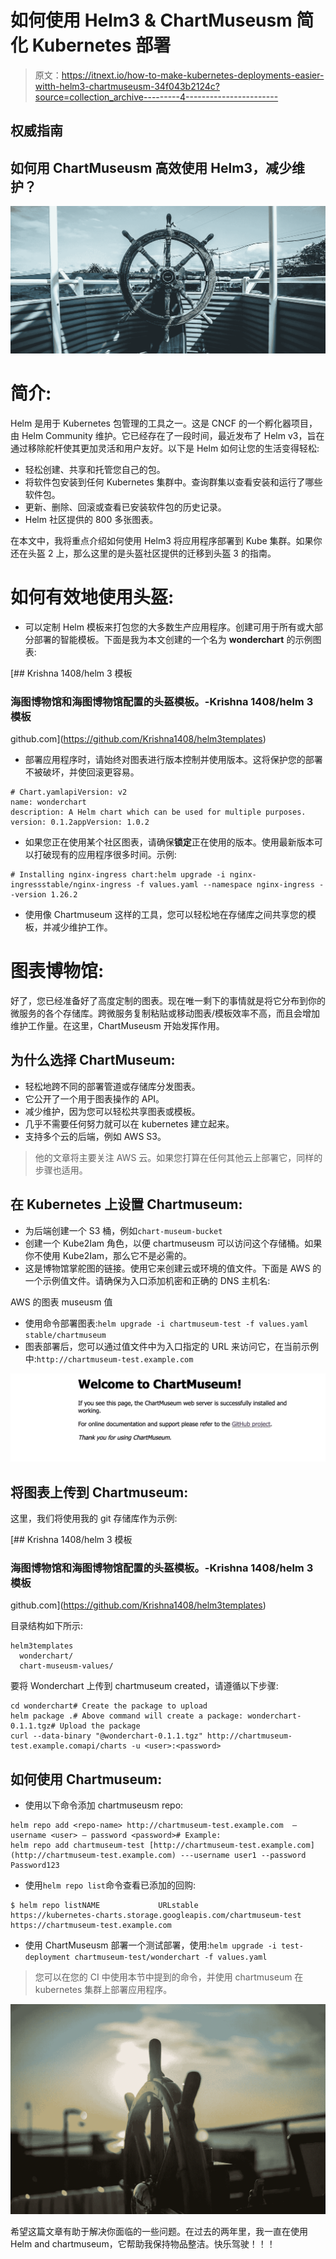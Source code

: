 # 如何使用 Helm3 & ChartMuseusm 简化 Kubernetes 部署

> 原文：<https://itnext.io/how-to-make-kubernetes-deployments-easier-witth-helm3-chartmuseusm-34f043b2124c?source=collection_archive---------4----------------------->

## 权威指南

## 如何用 ChartMuseusm 高效使用 Helm3，减少维护？

![](img/a091b3d8cc2ea0707491535cd8908442.png)

# 简介:

Helm 是用于 Kubernetes 包管理的工具之一。这是 CNCF 的一个孵化器项目，由 Helm Community 维护。它已经存在了一段时间，最近发布了 Helm v3，旨在通过移除舵杆使其更加灵活和用户友好。以下是 Helm 如何让您的生活变得轻松:

*   轻松创建、共享和托管您自己的包。
*   将软件包安装到任何 Kubernetes 集群中。查询群集以查看安装和运行了哪些软件包。
*   更新、删除、回滚或查看已安装软件包的历史记录。
*   Helm 社区提供的 800 多张图表。

在本文中，我将重点介绍如何使用 Helm3 将应用程序部署到 Kube 集群。如果你还在头盔 2 上，那么这里的是头盔社区提供的迁移到头盔 3 的指南。

# 如何有效地使用头盔:

*   可以定制 Helm 模板来打包您的大多数生产应用程序。创建可用于所有或大部分部署的智能模板。下面是我为本文创建的一个名为 **wonderchart** 的示例图表:

[](https://github.com/Krishna1408/helm3templates) [## Krishna 1408/helm 3 模板

### 海图博物馆和海图博物馆配置的头盔模板。-Krishna 1408/helm 3 模板

github.com](https://github.com/Krishna1408/helm3templates) 

*   部署应用程序时，请始终对图表进行版本控制并使用版本。这将保护您的部署不被破坏，并使回滚更容易。

```
# Chart.yamlapiVersion: v2
name: wonderchart
description: A Helm chart which can be used for multiple purposes.
version: 0.1.2appVersion: 1.0.2
```

*   如果您正在使用某个社区图表，请确保**锁定**正在使用的版本。使用最新版本可以打破现有的应用程序很多时间。示例:

```
# Installing nginx-ingress chart:helm upgrade -i nginx-ingressstable/nginx-ingress -f values.yaml --namespace nginx-ingress --version 1.26.2
```

*   使用像 Chartmuseum 这样的工具，您可以轻松地在存储库之间共享您的模板，并减少维护工作。

# 图表博物馆:

好了，您已经准备好了高度定制的图表。现在唯一剩下的事情就是将它分布到你的微服务的各个存储库。跨微服务复制粘贴或移动图表/模板效率不高，而且会增加维护工作量。在这里，ChartMuseusm 开始发挥作用。

## 为什么选择 ChartMuseum:

*   轻松地跨不同的部署管道或存储库分发图表。
*   它公开了一个用于图表操作的 API。
*   减少维护，因为您可以轻松共享图表或模板。
*   几乎不需要任何努力就可以在 kubernetes 建立起来。
*   支持多个云的后端，例如 AWS S3。

> 他的文章将主要关注 AWS 云。如果您打算在任何其他云上部署它，同样的步骤也适用。

## 在 Kubernetes 上设置 Chartmuseum:

*   为后端创建一个 S3 桶，例如`chart-museum-bucket`
*   创建一个 Kube2Iam 角色，以便 chartmuseusm 可以访问这个存储桶。如果你不使用 Kube2Iam，那么它不是必需的。
*   这是博物馆掌舵图的链接。使用它来创建云或环境的值文件。下面是 AWS 的一个示例值文件。请确保为入口添加机密和正确的 DNS 主机名:

AWS 的图表 museusm 值

*   使用命令部署图表:`helm upgrade -i chartmuseum-test -f values.yaml stable/chartmuseum`
*   图表部署后，您可以通过值文件中为入口指定的 URL 来访问它，在当前示例中:`http://chartmuseum-test.example.com`

![](img/5c94d801a1d16279c3c1269d6c6b9984.png)

## 将图表上传到 Chartmuseum:

这里，我们将使用我的 git 存储库作为示例:

[](https://github.com/Krishna1408/helm3templates) [## Krishna 1408/helm 3 模板

### 海图博物馆和海图博物馆配置的头盔模板。-Krishna 1408/helm 3 模板

github.com](https://github.com/Krishna1408/helm3templates) 

目录结构如下所示:

```
helm3templates
  wonderchart/
  chart-museusm-values/
```

要将 Wonderchart 上传到 chartmuseum created，请遵循以下步骤:

```
cd wonderchart# Create the package to upload
helm package .# Above command will create a package: wonderchart-0.1.1.tgz# Upload the package
curl --data-binary "@wonderchart-0.1.1.tgz" http://chartmuseum-test.example.comapi/charts -u <user>:<password>
```

## 如何使用 Chartmuseum:

*   使用以下命令添加 chartmuseusm repo:

```
helm repo add <repo-name> http://chartmuseum-test.example.com  — username <user> — password <password># Example:
helm repo add chartmuseum-test [http://chartmuseum-test.example.com](http://chartmuseum-test.example.com) ---username user1 --password Password123
```

*   使用`helm repo list`命令查看已添加的回购:

```
$ helm repo listNAME             URLstable           https://kubernetes-charts.storage.googleapis.com/chartmuseum-test      https://chartmuseum-test.example.com
```

*   使用 ChartMuseusm 部署一个测试部署，使用:`helm upgrade -i test-deployment chartmuseum-test/wonderchart -f values.yaml`

> 您可以在您的 CI 中使用本节中提到的命令，并使用 chartmuseum 在 kubernetes 集群上部署应用程序。

![](img/67808714acccab8cb98e4bbd4563a623.png)

希望这篇文章有助于解决你面临的一些问题。在过去的两年里，我一直在使用 Helm and chartmuseum，它帮助我保持物品整洁。快乐驾驶！！！